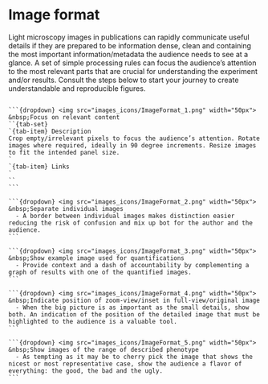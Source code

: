# Image format

Light microscopy images in publications can rapidly communicate useful details if they are prepared to be information dense, clean and containing the most important information/metadata the audience needs to see at a glance. A set of simple processing rules can focus the audience’s attention to the most relevant parts that are crucial for understanding the experiment and/or results. Consult the steps below to start your journey to create understandable and reproducible figures. 

````{note}

```{dropdown} <img src="images_icons/ImageFormat_1.png" width="50px">  &nbsp;Focus on relevant content
``{tab-set}
`{tab-item} Description
Crop empty/irrelevant pixels to focus the audience’s attention. Rotate images where required, ideally in 90 degree increments. Resize images to fit the intended panel size.
`
`{tab-item} Links
`
``
```

```{dropdown} <img src="images_icons/ImageFormat_2.png" width="50px">  &nbsp;Separate individual images
  - A border between individual images makes distinction easier reducing the risk of confusion and mix up bot for the author and the audience.
```

```{dropdown} <img src="images_icons/ImageFormat_3.png" width="50px">  &nbsp;Show example image used for quantifications
  - Provide context and a dash of accountability by complementing a graph of results with one of the quantified images.
```

```{dropdown} <img src="images_icons/ImageFormat_4.png" width="50px"> &nbsp;Indicate position of zoom-view/inset in full-view/original image
  - When the big picture is as important as the small details, show both. An indication of the position of the detailed image that must be highlighted to the audience is a valuable tool.
```

```{dropdown} <img src="images_icons/ImageFormat_5.png" width="50px"> &nbsp;Show images of the range of described phenotype
  - As tempting as it may be to cherry pick the image that shows the nicest or most representative case, show the audience a flavor of everything: the good, the bad and the ugly.
```

````

<!--Notes which will not be shown on the actual page-->
